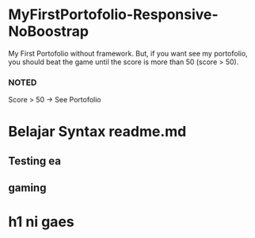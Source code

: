 # MyFirstPortofolio-Responsive-NoBoostrap
My First Portofolio without framework. But, if you want see my portofolio, you should beat the game until the score is more than 50 (score > 50).

### NOTED
Score > 50 -> See Portofolio


# Belajar Syntax readme.md

Testing ea
-----------
<h2> gaming </h2>
<h1> h1 ni gaes </h1>
